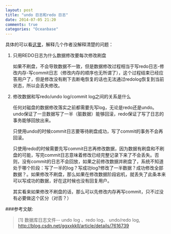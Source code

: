 ```yaml
---
layout: post
title: "undo 日志和redo 日志"
date: 2014-07-05 21:20
comments: true
categories: "Oceanbase"
---
```


  具体的可以看[这里][1]，解释几个作者没解释清楚的问题：

1. 只用REDO日志为什么数据修改要每次修改刷盘

	  如果不刷盘，不会导致数据不一致，但是数据修改过程相当于写redo日志-修改内存-写commit日志（修改内存的顺序也无所谓了），这个过程结束已经应答用户了，但是修改没有刷下去断电恢复的话也无法通过redolog恢复到当前状态，所以会丢失修改。

2. 修改数据和写redo/undo log/commit log之间的关系是什么

	  任何对磁盘的数据修改落实之前都需要先写log，无论是redo还是undo。undo保证了一旦数据写了一半（脏数据）能够回滚，redo保证了写了日志的事务能够回放出来。

	  只使用undo的时候commit日志要等待刷盘成功，写了commit的事务不会再回滚。

	  只使用redo的时候需要先写commit日志再修改数据，因为数据有刷盘和不刷盘的可能，写完commit日志意味着修改已经完整记录下来了不会丢失。否则，没有commit的日志不会回放，如果之前修改数据并刷盘了，系统不知道处于哪个阶段：写了一半的log？写成功log?修改了一半数据？成功修改全部数据？。如果修改不刷盘，那么如果在修改数据阶段宕机，就丢失了此条本来可以写成功的数据，好在这时候也没有回复用户。

	  其实看来如果修改不刷盘的话，那么可以先修改内存再写commit，只不过没有必要做这个区分（对否？）

[1]: http://blog.csdn.net/ggxxkkll/article/details/7616739 "数据库日志文件-- undo log 、redo log、 undo/redo log"

###参考文献:

>\[1] 数据库日志文件-- undo log 、redo log、 undo/redo log, <http://blog.csdn.net/ggxxkkll/article/details/7616739>